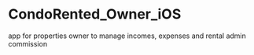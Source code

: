 # CondoRented_Owner_iOS
app for properties owner to manage incomes, expenses and rental admin commission
